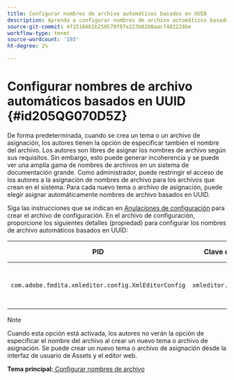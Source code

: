 ```yaml
---
title: Configurar nombres de archivo automáticos basados en UUID
description: Aprenda a configurar nombres de archivo automáticos basados en UUID
source-git-commit: 4f15166b1b250578f07e223b0260aacf402224be
workflow-type: tm+mt
source-wordcount: '193'
ht-degree: 1%

---
```



# Configurar nombres de archivo automáticos basados en UUID {#id205QG070D5Z}

De forma predeterminada, cuando se crea un tema o un archivo de asignación, los autores tienen la opción de especificar también el nombre del archivo. Los autores son libres de asignar los nombres de archivo según sus requisitos. Sin embargo, esto puede generar incoherencia y se puede ver una amplia gama de nombres de archivos en un sistema de documentación grande. Como administrador, puede restringir el acceso de los autores a la asignación de nombres de archivo para los archivos que crean en el sistema. Para cada nuevo tema o archivo de asignación, puede elegir asignar automáticamente nombres de archivo basados en UUID.

Siga las instrucciones que se indican en [Anulaciones de configuración](download-install-additional-config-override.md#) para crear el archivo de configuración. En el archivo de configuración, proporcione los siguientes detalles \(propiedad\) para configurar los nombres de archivo automáticos basados en UUID:

| PID | Clave de propiedad | Valor de propiedad |
|---|------------|--------------|
| `com.adobe.fmdita.xmleditor.config.XmlEditorConfig` | `xmleditor.uniquefilenames` | Boolean \(true/false\).<br> **Valor predeterminado**: false |

>[!NOTE]
>
> Cuando esta opción está activada, los autores no verán la opción de especificar el nombre del archivo al crear un nuevo tema o archivo de asignación. Se puede crear un nuevo tema o archivo de asignación desde la interfaz de usuario de Assets y el editor web.

**Tema principal:**[ Configurar nombres de archivo](conf-file-names.md)


